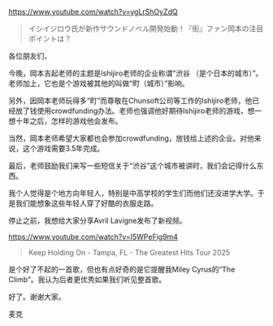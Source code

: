 https://www.youtube.com/watch?v=ygLrShOyZdQ

> イシイジロウ氏が新作サウンドノベル開発始動！『街』ファン岡本の注目ポイントは？

各位朋友们，

今晚，岡本吉起老师的主题是Ishijiro老师的企业称谓“渋谷 （是个日本的城市）”。老师加上，它也是个游戏被其他的叫做“町（城市）”影响。

另外，因岡本老师玩得多“町”而尊敬在Chunsoft公司等工作的Ishijiro老师，他已经放了钱使用crowdfunding办法。老师也强调他好期待Ishijiro老师的游戏，想一想十年之后，怎样的游戏他会发布。

当然，岡本老师希望大家都也会参加crowdfunding，放钱给上述的企业。对他来说，这个游戏需要3.5年完成。

最后，老师鼓励我们来写一些短信关于“渋谷”这个城市被讲时，我们会记得什么东西。

我个人觉得是个地方向年轻人，特别是中高学校的学生们而他们还没进学大学。于是我们能想象这些年轻人穿了好酷的衣服走路。

停止之前，我想给大家分享Avril Lavigne发布了新视频。

https://www.youtube.com/watch?v=I5WPeFig9m4

> Keep Holding On - Tampa, FL - The Greatest Hits Tour 2025 

是个好了不起的一首歌，但也有点好奇的是它提醒我Miley Cyrus的“The Climb”。我认为后者更优秀如果我们听见整首歌。

好了。谢谢大家。

麦克
